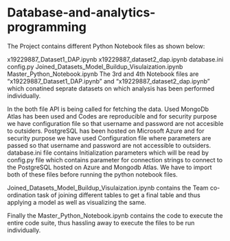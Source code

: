 # Database-and-analytics-programming
The Project contains different Python Notebook files as shown below:

x19229887_Dataset1_DAP.ipynb
x19229887_dataset2_dap.ipynb
database.ini
config.py
Joined_Datasets_Model_Buildup_Visulaization.ipynb
Master_Python_Notebook.ipynb
The 3rd and 4th Notebook files are “x19229887_Dataset1_DAP.ipynb” and “x19229887_dataset2_dap.ipynb” which conatined seprate datasets on which analysis has been performed individually.

In the both file API is being called for fetching the data.
Used MongoDb Atlas has been used and Codes are reproducible and for security purpose we have configuration file so that username and password are not accesible to outsiders.
PostgreSQL has been hosted on Microsoft Azure and for security purpose we have used Configuration file where parameters are passed so that username and password are not accessible to outsiders.
database.ini file contains Initialization parameters which will be read by config.py file which contains parameter for connection strings to connect to the PostgreSQL hosted on Azure and Mongodb Atlas. We have to import both of these files before running the python notebook files.

Joined_Datasets_Model_Buildup_Visulaization.ipynb contains the Team co-ordination task of joining different tables to get a final table and thus applying a model as well as visualizing the same.

Finally the Master_Python_Notebook.ipynb contains the code to execute the entire code suite, thus hassling away to execute the files to be run individually.
